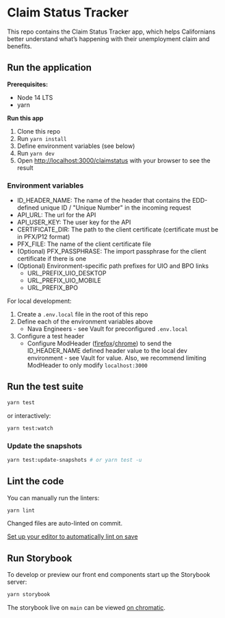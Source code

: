 # Claim Status Tracker

This repo contains the Claim Status Tracker app, which helps Californians better understand what’s happening with their unemployment claim and benefits.

## Run the application

**Prerequisites:**

- Node 14 LTS
- yarn

**Run this app**

1. Clone this repo
2. Run `yarn install`
3. Define environment variables (see below)
4. Run `yarn dev`
5. Open [http://localhost:3000/claimstatus](http://localhost:3000/claimstatus) with your browser to see the result

### Environment variables

- ID_HEADER_NAME: The name of the header that contains the EDD-defined unique ID / "Unique Number" in the incoming request
- API_URL: The url for the API
- API_USER_KEY: The user key for the API
- CERTIFICATE_DIR: The path to the client certificate (certificate must be in PFX/P12 format)
- PFX_FILE: The name of the client certificate file
- (Optional) PFX_PASSPHRASE: The import passphrase for the client certificate if there is one
- (Optional) Environment-specific path prefixes for UIO and BPO links
  - URL_PREFIX_UIO_DESKTOP
  - URL_PREFIX_UIO_MOBILE
  - URL_PREFIX_BPO

For local development:

1. Create a `.env.local` file in the root of this repo
2. Define each of the environment variables above
   - Nava Engineers - see Vault for preconfigured `.env.local`
3. Configure a test header
   - Configure ModHeader ([firefox](https://addons.mozilla.org/en-US/firefox/addon/modheader-firefox/?utm_source=addons.mozilla.org&utm_medium=referral&utm_content=search)/[chrome](https://chrome.google.com/webstore/detail/modheader/idgpnmonknjnojddfkpgkljpfnnfcklj?hl=en)) to send the ID_HEADER_NAME defined header value to the local dev environment - see Vault for value. Also, we recommend limiting ModHeader to only modify `localhost:3000`

## Run the test suite

```bash
yarn test
```

or interactively:

```bash
yarn test:watch
```

### Update the snapshots

```bash
yarn test:update-snapshots # or yarn test -u
```

## Lint the code

You can manually run the linters:

```bash
yarn lint
```

Changed files are auto-linted on commit.

[Set up your editor to automatically lint on save](https://prettier.io/docs/en/editors.html)

## Run Storybook

To develop or preview our front end components start up the Storybook server:

```bash
yarn storybook
```

The storybook live on `main` can be viewed [on chromatic](https://www.chromatic.com/library?appId=60705d04dcad7600211e34d2).
